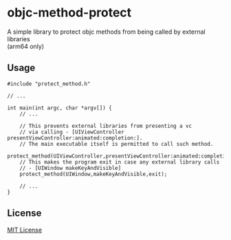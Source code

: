 # objc-method-protect

A simple library to protect objc methods from being called by external libraries  
(arm64 only)

## Usage
```
#include "protect_method.h"

// ...

int main(int argc, char *argv[]) {
	// ...
	
	// This prevents external libraries from presenting a vc
	// via calling - [UIViewController presentViewController:animated:completion:].
	// The main executable itself is permitted to call such method.
	protect_method(UIViewController,presentViewController:animated:completion:,NULL);
	// This makes the program exit in case any external library calls
	// - [UIWindow makeKeyAndVisible]
	protect_method(UIWindow,makeKeyAndVisible,exit);
	
	// ...
}
```
## License

[MIT License](https://mit-license.org)
	